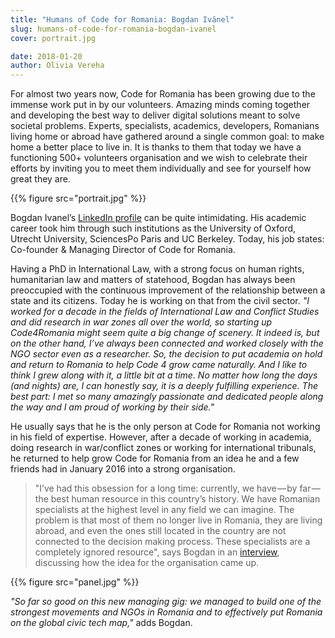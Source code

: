 ```yaml
---
title: "Humans of Code for Romania: Bogdan Ivănel"
slug: humans-of-code-for-romania-bogdan-ivanel
cover: portrait.jpg

date: 2018-01-20
author: Olivia Vereha
---
```


For almost two years now, Code for Romania has been growing due to the immense work put in by our volunteers. Amazing minds coming together and developing the best way to deliver digital solutions meant to solve societal problems. Experts, specialists, academics, developers, Romanians living home or abroad have gathered around a single common goal: to make home a better place to live in. It is thanks to them that today we have a functioning 500+ volunteers organisation and we wish to celebrate their efforts by inviting you to meet them individually and see for yourself how great they are.

{{% figure src="portrait.jpg" %}}

Bogdan Ivanel’s [LinkedIn profile][1] can be quite intimidating. His academic career took him through such institutions as the University of Oxford, Utrecht University, SciencesPo Paris and UC Berkeley. Today, his job states: Co-founder & Managing Director of Code for Romania.

Having a PhD in International Law, with a strong focus on human rights, humanitarian law and matters of statehood, Bogdan has always been preoccupied with the continuous improvement of the relationship between a state and its citizens. Today he is working on that from the civil sector. _"I worked for a decade in the fields of International Law and Conflict Studies and did research in war zones all over the world, so starting up Code4Romania might seem quite a big change of scenery. It indeed is, but on the other hand, I’ve always been connected and worked closely with the NGO sector even as a researcher. So, the decision to put academia on hold and return to Romania to help Code 4 grow came naturally. And I like to think I grew along with it, a little bit at a time. No matter how long the days (and nights) are, I can honestly say, it is a deeply fulfilling experience. The best part: I met so many amazingly passionate and dedicated people along the way and I am proud of working by their side."_

He usually says that he is the only person at Code for Romania not working in his field of expertise. However, after a decade of working in academia, doing research in war/conflict zones or working for international tribunals, he returned to help grow Code for Romania from an idea he and a few friends had in January 2016 into a strong organisation.

>"I’ve had this obsession for a long time: currently, we have — by far — the best human resource in this country’s history. We have Romanian specialists at the highest level in any field we can imagine. The problem is that most of them no longer live in Romania, they are living abroad, and even the ones still located in the country are not connected to the decision making process. These specialists are a completely ignored resource", says Bogdan in an [interview][2], discussing how the idea for the organisation came up.

{{% figure src="panel.jpg" %}}

_"So far so good on this new managing gig: we managed to build one of the strongest movements and NGOs in Romania and to effectively put Romania on the global civic tech map,"_ adds Bogdan.


[1]: https://www.linkedin.com/in/bogdanivanel/
[2]: https://www.cariereonline.ro/leadership/bogdan-ivanel-code4romania-romanul-care-gaseste-solutii-it-la-problemele-civice
